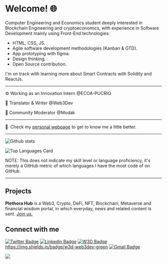 # Welcome! 🌐

Computer Engineering and Economics student deeply interested in Blockchain Engineering and cryptoeconomics, with experience in Software Development mainly using Front-End technologies:

- HTML, CSS, JS.
- Agile software development methodologies (Kanban & GTD).
- App prototyping with figma.
- Design thinking. 
- Open Source contribution.

I'm on track with learning more about Smart Contracts with Solidity and ReactJs.

---

⚙️ Working as an Innovation Intern @ECOA-PUCRIO

🦄 Translator & Writer @Web3Dev

🤖 Community Moderator @Modak

---

📄 &nbsp;Check my [personal webpage](https://junowoz.xyz) to get to know me a little better.

---

![Github stats](https://github-readme-stats.vercel.app/api?username=junowoz&theme=default&show_icons=true&count_private=true)

![Top Languages Card](https://github-readme-stats.vercel.app/api/top-langs/?username=junowoz&layout=compact)

NOTE: This does not indicate my skill level or language proficiency, it's merely a GitHub metric of which languages I have the most code of on GitHub.

---

## Projects
<strong>Plethora Hub</strong> is a Web3, Crypto, DeFi, NFT, Blockchain, Metaverse and financial wisdom portal, in which everyday, news and related content is sent. [Join us.](https://chat.whatsapp.com/DGiL42WALsVKBJ0Z6Ksiwf)

## Connect with me

[![Twitter Badge](https://img.shields.io/badge/-Twitter-1ca0f1?style=flat-square&labelColor=1ca0f1&logo=twitter&logoColor=white&link=https://twitter.com/junow0z)](https://twitter.com/junow0z) 
[![Linkedin Badge](https://img.shields.io/badge/-Linkedin-blue?style=flat-square&logo=Linkedin&logoColor=white&link=https://www.linkedin.com/in/juanjosegouveac/)](https://www.linkedin.com/in/juanjosegouveac/) 
[![W3D Badge](https://img.shields.io/badge/W3D-Web3Dev-green&link=https://es.w3d.community/junowoz)](https://es.w3d.community/junowoz/)
https://img.shields.io/badge/w3d-web3dev-green
[![Gmail Badge](https://img.shields.io/badge/-junogouvea@gmail.com-c14438?style=flat-square&logo=Gmail&logoColor=white&link=mailto:junogouvea@gmail.com)](mailto:junogouvea@gmail.com)

![](https://komarev.com/ghpvc/?username=junowoz&style=flat)


